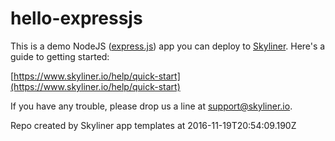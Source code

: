 # hello-expressjs

This is a demo NodeJS ([express.js](https://expressjs.com/)) app you can deploy to [Skyliner](https://www.skyliner.io). Here's a guide to getting started:

[https://www.skyliner.io/help/quick-start](https://www.skyliner.io/help/quick-start)

If you have any trouble, please drop us a line at [support@skyliner.io](mailto:support@skyliner.io?Subject=Help%20with%20hello-expressjs).

Repo created by Skyliner app templates at 2016-11-19T20:54:09.190Z